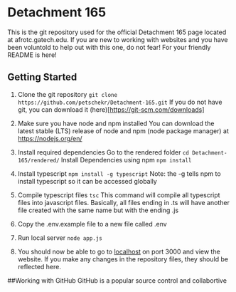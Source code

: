 # Detachment 165
This is the git repository used for the official Detachment 165 page located at afrotc.gatech.edu. If you are new to working with websites and you have been voluntold to help out with this one, do not fear! For your friendly README is here!

## Getting Started
1) Clone the git repository 
`git clone https://github.com/petschekr/Detachment-165.git`
If you do not have git, you can download it (here)[https://git-scm.com/downloads]

2) Make sure you have node and npm installed
You can download the latest stable (LTS) release of node and npm (node package manager) at https://nodejs.org/en/

3) Install required dependencies
Go to the rendered folder `cd Detachment-165/rendered/`
Install Dependencies using npm `npm install`

4) Install typescript
`npm install -g typescript`
Note: the -g tells npm to install typescript so it can be accessed globally

5) Compile typescript files
`tsc`
This command will compile all typescript files into javascript files. Basically, all files ending in .ts will have another file created with the same name but with the ending .js

6) Copy the .env.example file to a new file called .env

7) Run local server
`node app.js`

8) You should now be able to go to [localhost](https://localhost:3000) on port 3000 and view the website. If you make any changes in the repository files, they should be reflected here.

##Working with GitHub
GitHub is a popular source control and collabortive 





